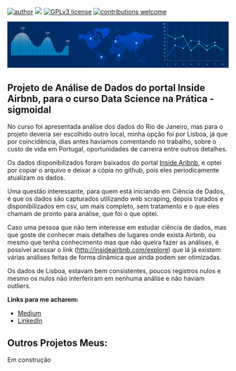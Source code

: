 [![author](https://img.shields.io/badge/author-CarlosHaar-green.svg)](https://www.linkedin.com/in/carloshaar/) [![](https://img.shields.io/badge/python-3.7+-blue.svg)](https://www.python.org/downloads/release/python-365/) [![GPLv3 license](https://img.shields.io/badge/License-GPLv3-blue.svg)](http://perso.crans.org/besson/LICENSE.html) [![contributions welcome](https://img.shields.io/badge/contributions-welcome-yellow.svg?style=flat)](https://github.com/carloshaar/portfolio/issues)

<p align="center">
  <img src="banner_new.png" alt="Designed by Freepik">
</p>

## Projeto de Análise de Dados do portal Inside Airbnb, para o curso Data Science na Prática - sigmoidal

No curso foi apresentada análise dos dados do Rio de Janeiro, mas para o projeto deveria ser escolhido outro local, minha opção foi por Lisboa, já que por coincidência, dias antes havíamos comentando no trabalho, sobre o custo de vida em Portugal, oportunidades de carreira entre outros detalhes.

Os dados disponibilizados foram baixados do portal [Inside Aribnb](http://insideairbnb.com/get-the-data), e optei por copiar o arquivo e deixar a cópia no github, pois eles periodicamente atualizam os dados.

Uma questão interessante, para quem está iniciando em Ciência de Dados, é que os dados são capturados utilizando web scraping, depois tratados e disponibilizados em csv, um mais completo, sem tratamento e o que eles chamam de pronto para análise, que foi o que optei.

Caso uma pessoa que não tem interesse em estudar ciência de dados, mas que goste de conhecer mais detalhes de lugares onde exista Airbnb, ou mesmo que tenha conhecimento mas que não queira fazer as análises, é possível acessar o link (http://insideairbnb.com/explore) que lá já existem várias análises feitas de forma dinâmica que ainda podem ser otimizadas.

Os dados de Lisboa, estavam bem consistentes, poucos registros nulos e mesmo os nulos não interferiram em nenhuma análise e não haviam outliers.



**Links para me acharem:**
* [Medium](https://medium.com/@carloshaar)
* [LinkedIn](https://www.linkedin.com/in/carloshaar/)


## Outros Projetos Meus:
Em construção
